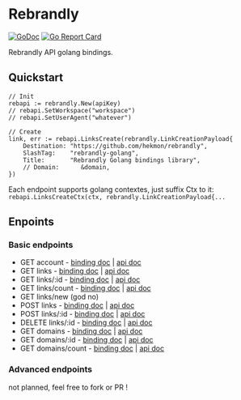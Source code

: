 # Rebrandly

[![GoDoc](https://godoc.org/github.com/hekmon/rebrandly?status.svg)](https://godoc.org/github.com/hekmon/rebrandly) [![Go Report Card](https://goreportcard.com/badge/github.com/hekmon/rebrandly)](https://goreportcard.com/report/github.com/hekmon/rebrandly)

Rebrandly API golang bindings.

## Quickstart

```golang
// Init
rebapi := rebrandly.New(apiKey)
// rebapi.SetWorkspace("workspace")
// rebapi.SetUserAgent("whatever")

// Create
link, err := rebapi.LinksCreate(rebrandly.LinkCreationPayload{
    Destination: "https://github.com/hekmon/rebrandly",
    SlashTag:    "rebrandly-golang",
    Title:       "Rebrandly Golang bindings library",
    // Domain:      &domain,
})
```

Each endpoint supports golang contextes, just suffix Ctx to it: `rebapi.LinksCreateCtx(ctx, rebrandly.LinkCreationPayload{...`

## Enpoints

### Basic endpoints

* GET    account - [binding doc](https://godoc.org/github.com/hekmon/rebrandly#Controller.Account) | [api doc](https://developers.rebrandly.com/docs/account-details-endpoint)
* GET    links - [binding doc](https://godoc.org/github.com/hekmon/rebrandly#Controller.LinksGet) | [api doc](https://developers.rebrandly.com/docs/links-list-endpoint)
* GET    links/:id - [binding doc](https://godoc.org/github.com/hekmon/rebrandly#Controller.LinksGetByID) | [api doc](https://developers.rebrandly.com/docs/links-detail-endpoint)
* GET    links/count - [binding doc](https://godoc.org/github.com/hekmon/rebrandly#Controller.LinksCount) | [api doc](https://developers.rebrandly.com/docs/counting-links-endpoint)
* GET    links/new (god no)
* POST   links - [binding doc](https://godoc.org/github.com/hekmon/rebrandly#Controller.LinksCreate) | [api doc](https://developers.rebrandly.com/docs/create-link-endpoint)
* POST   links/:id - [binding doc](https://godoc.org/github.com/hekmon/rebrandly#Controller.LinksUpdate) | [api doc](https://developers.rebrandly.com/docs/update-link-endpoint)
* DELETE links/:id - [binding doc](https://godoc.org/github.com/hekmon/rebrandly#Controller.LinksDelete) | [api doc](https://developers.rebrandly.com/docs/delete-link-endpoint)
* GET    domains - [binding doc](https://godoc.org/github.com/hekmon/rebrandly#Controller.DomainsGet) | [api doc](https://developers.rebrandly.com/docs/domains-list-endpoint)
* GET    domains/:id - [binding doc](https://godoc.org/github.com/hekmon/rebrandly#Controller.DomainsGetByID) | [api doc](https://developers.rebrandly.com/docs/domain-details-endpoint)
* GET    domains/count - [binding doc](https://godoc.org/github.com/hekmon/rebrandly#Controller.DomainsCount) | [api doc](https://developers.rebrandly.com/docs/count-domains-endpoint)

### Advanced endpoints

not planned, feel free to fork or PR !
